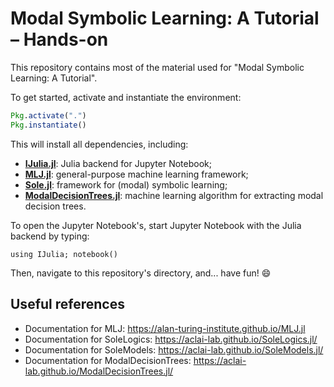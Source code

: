 # Modal Symbolic Learning: A Tutorial – Hands-on

This repository contains most of the material used for "Modal Symbolic Learning: A Tutorial".

To get started, activate and instantiate the environment:
```julia
Pkg.activate(".")
Pkg.instantiate()
```

This will install all dependencies, including:
- [**IJulia.jl**]([url](https://github.com/JuliaLang/IJulia.jl)https://github.com/JuliaLang/IJulia.jl): Julia backend for Jupyter Notebook;
- [**MLJ.jl**]([url](https://github.com/alan-turing-institute/MLJ.jl)https://github.com/alan-turing-institute/MLJ.jl): general-purpose machine learning framework;
- [**Sole.jl**]([url](https://github.com/aclai-lab/Sole.jl)https://github.com/aclai-lab/Sole.jl): framework for (modal) symbolic learning;
- [**ModalDecisionTrees.jl**]([url](https://github.com/aclai-lab/ModalDecisionTrees.jl)https://github.com/aclai-lab/ModalDecisionTrees.jl): machine learning algorithm for extracting modal decision trees.

To open the Jupyter Notebook's, start Jupyter Notebook with the Julia backend by typing:
```
using IJulia; notebook()
```
Then, navigate to this repository's directory, and... have fun! 😄

## Useful references

- Documentation for MLJ: https://alan-turing-institute.github.io/MLJ.jl
- Documentation for SoleLogics: https://aclai-lab.github.io/SoleLogics.jl/
- Documentation for SoleModels: https://aclai-lab.github.io/SoleModels.jl/
- Documentation for ModalDecisionTrees: https://aclai-lab.github.io/ModalDecisionTrees.jl/
